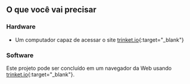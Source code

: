 ## O que você vai precisar

### Hardware

+ Um computador capaz de acessar o site [trinket.io](https://trinket.io){:target="_blank"}

### Software

Este projeto pode ser concluído em um navegador da Web usando [trinket.io](https://trinket.io){:target="_blank"}.